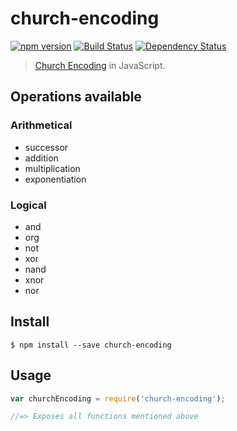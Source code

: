 # church-encoding

[![npm version](https://badge.fury.io/js/church-encoding.svg)](http://badge.fury.io/js/church-encoding)
[![Build Status](https://travis-ci.org/andrepoleza/church-encoding.svg?branch=master)](https://travis-ci.org/andrepoleza/church-encoding)
[![Dependency Status](https://david-dm.org/andrepoleza/church-encoding.svg)](https://david-dm.org/andrepoleza/church-encoding)

> [Church Encoding](http://en.wikipedia.org/wiki/Church_encoding) in JavaScript.

## Operations available

### Arithmetical
* successor
* addition
* multiplication
* exponentiation

### Logical
* and
* org
* not
* xor
* nand
* xnor
* nor

## Install

```
$ npm install --save church-encoding
```


## Usage

```js
var churchEncoding = require('church-encoding');

//=> Exposes all functions mentioned above
```
